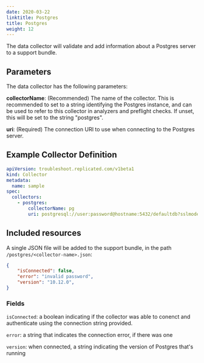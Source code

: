 ```yaml
---
date: 2020-03-22
linktitle: Postgres
title: Postgres
weight: 12
---
```


The data collector will validate and add information about a Postgres server to a support bundle.

## Parameters

The data collector has the following parameters:

**collectorName**: (Recommended) The name of the collector. This is recommended to set to a string identifying the Postgres instance, and can be used to refer to this collector in analyzers and preflight checks. If unset, this will be set to the string "postgres".

**uri**: (Required) The connection URI to use when connecting to the Postgres server.

## Example Collector Definition

```yaml
apiVersion: troubleshoot.replicated.com/v1beta1
kind: Collector
metadata:
  name: sample
spec:
  collectors:
    - postgres:
        collectorName: pg
        uri: postgresql://user:password@hostname:5432/defaultdb?sslmode=require
```

## Included resources

A single JSON file will be added to the support bundle, in the path `/postgres/<collector-name>.json`:

```json
{
    "isConnected": false,
    "error": "invalid password",
    "version": "10.12.0",
}
```

### Fields
`isConnected`: a boolean indicating if the collector was able to conenct and authenticate using the connection string provided.

`error`: a string that indicates the connection error, if there was one

`version`: when connected, a string indicating the version of Postgres that's running
